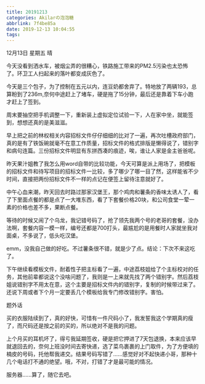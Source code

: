 ```yaml
---
title: 20191213
categories: Akilarの泡泡糖
abbrlink: 7f4be85a
date: 2019-12-13 10:04:55
tags:
---
```


12月13日 星期五 晴

今天没看到洒水车，被烟尘弄的很糟心，铁路施工带来的PM2.5污染也太恐怖了。环卫工人扫起来的落叶都变成灰色了。

今天是三个包子，为了控制在五元以内，连豆奶都舍弃了。特地放了两辆193，总算盼到了236m,奈何中途赶上了堵车，硬是拖了15分钟，最后还是靠着下车小跑才赶上了签到。

周末要抽空把手机调整一下，重新装上虚拟定位试验一下，人在家中坐，就能签到，想想还真的是美滋滋。

早上把之前的林权相关内容招标文件仔仔细细的比对了一遍，再次吐槽政府部门，真的是有了铁饭碗就毫不在意工作质量，招标文件的格式排版是懒得说了，错别字和病句连篇。三份招标文件明显有东拼西凑的痕迹，唉，谁让人家是金主爸爸呢。

昨天果汁姐教了我怎么用word自带的比较功能，今天可算是派上用场了，把模板的招标文件和待写项目的招标文件一比较，多了哪少了哪一目了然，这样能省不少时间，直接把两份招标文件不一样的点记在便签上留待注意就好了。

中午心血来潮，昨天回去时路过那家汉堡王，那个鸡肉和薯条的香味太诱人了，看了下里面点餐的都是点了一大堆东西，看了下套餐价格20块，和公司食堂一荤一素的价格也差不多，果断点餐。

等待的时候又闹了个乌龙，我记错号码了，抢了领先我两个号的老哥的套餐，没办法啊，套餐内容一模一样，编号还都是700打头，最尴尬的是用餐时人家就坐我对面桌，不多说了，低头吃汉堡。

emm，没我自己做的好吃。不过薯条很不错，就是少了点。结论：下次不来这吃了。

下午继续看模板文件，耐着性子把主标看了一遍，中途荔枝姐给了个主标校对的任务，其他前辈都说这个没啥问题了，我则是一上来就先找了两个错别字。然后荔枝姐说错别字不用太在意，这个主要是招标文件内的错别字，复制的时候带过来了。还说下周或者下个月一定要丢几个模板给我专门修改错别字。害怕。

题外话

买的衣服陆续到了，真的好快，可惜有一件尺码小了，我发誓我这个学期真的瘦了，而尺码还是按之前的买的，所以绝对不是我的问题。

上个月买的耳机坏了，得亏我延期签收，硬是把它押进了7天包退换，本来应该早就退回去的，奈何上班没时间去寄快递，选了菜鸟裹裹的上门取件，为了方便填的楠皮的号码，托他帮我递交。结果号码写错了......感觉好对不起快递小哥，那种十几个电话打不通的绝望。哦，不对，打错了才是最可能的情况。

服务器......算了，随它去吧。
